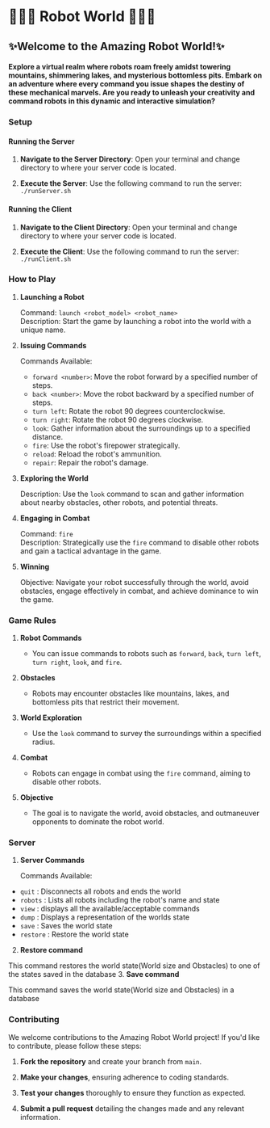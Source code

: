 # 🌟✨🤖 Robot World 🌟🤖✨

## ✨Welcome to the Amazing Robot World!✨

#### Explore a virtual realm where robots roam freely amidst towering mountains, shimmering lakes, and mysterious bottomless pits. Embark on an adventure where every command you issue shapes the destiny of these mechanical marvels. Are you ready to unleash your creativity and command robots in this dynamic and interactive simulation?


### Setup

#### Running the Server

1. **Navigate to the Server Directory**: Open your terminal and change directory to where your server code is located.

2. **Execute the Server**: Use the following command to run the server:
   `./runServer.sh`

#### Running the Client

1. **Navigate to the Client Directory**: Open your terminal and change directory to where your server code is located.

2. **Execute the Client**: Use the following command to run the server:
   `./runClient.sh`




### How to Play

1. **Launching a Robot**

   Command: `launch <robot_model> <robot_name>`  
   Description: Start the game by launching a robot into the world with a unique name.

2. **Issuing Commands**

   Commands Available:
   - `forward <number>`: Move the robot forward by a specified number of steps.
   - `back <number>`: Move the robot backward by a specified number of steps.
   - `turn left`: Rotate the robot 90 degrees counterclockwise.
   - `turn right`: Rotate the robot 90 degrees clockwise.
   - `look`: Gather information about the surroundings up to a specified distance.
   - `fire`: Use the robot's firepower strategically.
   - `reload`: Reload the robot's ammunition.
   - `repair`: Repair the robot's damage.

3. **Exploring the World**

   Description: Use the `look` command to scan and gather information about nearby obstacles, other robots, and potential threats.

4. **Engaging in Combat**

   Command: `fire`  
   Description: Strategically use the `fire` command to disable other robots and gain a tactical advantage in the game.

5. **Winning**

   Objective: Navigate your robot successfully through the world, avoid obstacles, engage effectively in combat, and achieve dominance to win the game.



### Game Rules

1. **Robot Commands**

   - You can issue commands to robots such as `forward`, `back`, `turn left`, `turn right`, `look`, and `fire`.

2. **Obstacles**

   - Robots may encounter obstacles like mountains, lakes, and bottomless pits that restrict their movement.

3. **World Exploration**

   - Use the `look` command to survey the surroundings within a specified radius.

4. **Combat**

   - Robots can engage in combat using the `fire` command, aiming to disable other robots.

5. **Objective**

   - The goal is to navigate the world, avoid obstacles, and outmaneuver opponents to dominate the robot world.

### Server
1. **Server Commands**

   Commands Available:
* `quit` : Disconnects all robots and ends the world
* `robots` : Lists all robots including the robot's name and state
* `view` : displays all the available/acceptable commands
* `dump` : Displays a representation of the worlds state
* `save` : Saves the world state
* `restore` : Restore the world state

2. **Restore command**

This command restores the world state(World size and Obstacles) to one of the states saved in the database
3. **Save command**

This command saves the world state(World size and Obstacles) in a database
### Contributing

We welcome contributions to the Amazing Robot World project! If you'd like to contribute, please follow these steps:

1. **Fork the repository** and create your branch from `main`.

2. **Make your changes**, ensuring adherence to coding standards.

3. **Test your changes** thoroughly to ensure they function as expected.

4. **Submit a pull request** detailing the changes made and any relevant information.
